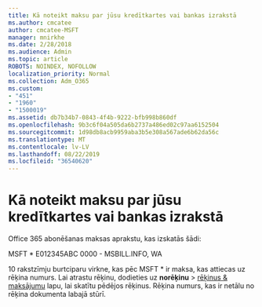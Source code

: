 ```yaml
---
title: Kā noteikt maksu par jūsu kredītkartes vai bankas izrakstā
ms.author: cmcatee
author: cmcatee-MSFT
manager: mnirkhe
ms.date: 2/28/2018
ms.audience: Admin
ms.topic: article
ROBOTS: NOINDEX, NOFOLLOW
localization_priority: Normal
ms.collection: Adm_O365
ms.custom:
- "451"
- "1960"
- "1500019"
ms.assetid: db7b34b7-0843-4f4b-9222-bfb998b860df
ms.openlocfilehash: 9b3c6f04a505da6b2737a486ed02c97aa6152504
ms.sourcegitcommit: 1d98db8acb9959aba3b5e308a567ade6b62da56c
ms.translationtype: MT
ms.contentlocale: lv-LV
ms.lasthandoff: 08/22/2019
ms.locfileid: "36540620"
---
```

# <a name="how-to-identify-a-charge-on-your-credit-card-or-bank-statement"></a>Kā noteikt maksu par jūsu kredītkartes vai bankas izrakstā

Office 365 abonēšanas maksas aprakstu, kas izskatās šādi:
  
MSFT \* E012345ABC 0000 - MSBILL.INFO, WA
  
10 rakstzīmju burtciparu virkne, kas pēc MSFT \* ir maksa, kas attiecas uz rēķina numurs. Lai atrastu rēķinu, dodieties uz **norēķinu** \> [rēķinus & maksājumu](https://go.microsoft.com/fwlink/p/?linkid=848039) lapu, lai skatītu pēdējos rēķinus. Rēķina numurs, kas ir netālu no rēķina dokumenta labajā stūrī.